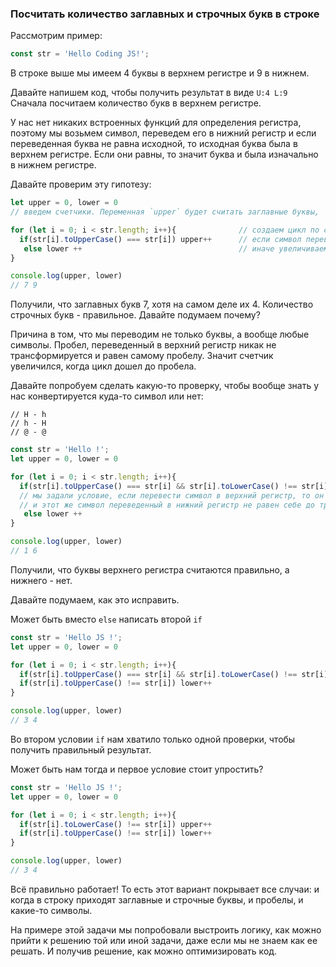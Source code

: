 ### Посчитать количество заглавных и строчных букв в строке

Рассмотрим пример:
```javascript
const str = 'Hello Coding JS!';
```
В строке выше мы имеем 4 буквы в верхнем регистре и 9 в нижнем.

Давайте напишем код, чтобы получить результат в виде
`U:4 L:9`
Сначала посчитаем количество букв в верхнем регистре.

У нас нет никаких встроенных функций для определения регистра, поэтому мы возьмем символ,
переведем его в нижний регистр и если переведенная буква не равна исходной, то исходная буква была в
верхнем регистре. Если они равны, то значит буква и была изначально в нижнем регистре.

Давайте проверим эту гипотезу:
```javascript
let upper = 0, lower = 0 
// введем счетчики. Переменная `upper` будет считать заглавные буквы, `lower` - строчные буквы. Первоначальное значение счетчиков равно нулю.

for (let i = 0; i < str.length; i++){              // создаем цикл по строке
  if(str[i].toUpperCase() === str[i]) upper++      // если символ переведенный в верхний регистр равен самому символу, то это заглавная буква и увеличиваем счетчик
   else lower ++                                   // иначе увеличиваем счетчик строчных букв
}

console.log(upper, lower)
// 7 9
```
Получили, что заглавных букв 7, хотя на самом деле их 4. Количество строчных букв - правильное.
Давайте подумаем почему?

Причина в том, что мы переводим не только буквы, а вообще любые символы. Пробел, переведенный в верхний регистр никак не трансформируется и равен
самому пробелу. Значит счетчик увеличился, когда цикл дошел до пробела.

Давайте попробуем сделать какую-то проверку, чтобы вообще знать у нас конвертируется куда-то символ или нет:
```
// H - h
// h - H
// @ - @
```
```javascript
const str = 'Hello !';
let upper = 0, lower = 0 

for (let i = 0; i < str.length; i++){              
  if(str[i].toUpperCase() === str[i] && str[i].toLowerCase() !== str[i]) upper++   
  // мы задали условие, если перевести символ в верхний регистр, то он равен себе до трансформации
  // и этот же символ переведенный в нижний регистр не равен себе до трансформации (предполагаем, что мы работаем с заглавной буквой)  
   else lower ++                                   
}

console.log(upper, lower)
// 1 6
```
Получили, что буквы верхнего регистра считаются правильно, а нижнего - нет.

Давайте подумаем, как это исправить.

Может быть вместо `else` написать второй `if`
```javascript
const str = 'Hello JS !';
let upper = 0, lower = 0 

for (let i = 0; i < str.length; i++){              
  if(str[i].toUpperCase() === str[i] && str[i].toLowerCase() !== str[i]) upper++   
  if(str[i].toUpperCase() !== str[i]) lower++
}

console.log(upper, lower)
// 3 4
```
Во втором условии `if` нам хватило только одной проверки, чтобы получить правильный результат.

Может быть нам тогда и первое условие стоит упростить?
```javascript
const str = 'Hello JS !';
let upper = 0, lower = 0 

for (let i = 0; i < str.length; i++){              
  if(str[i].toLowerCase() !== str[i]) upper++   
  if(str[i].toUpperCase() !== str[i]) lower++
}

console.log(upper, lower)
// 3 4
```

Всё правильно работает! То есть этот вариант покрывает все случаи: и когда в строку приходят заглавные и строчные буквы,
и пробелы, и какие-то символы.

На примере этой задачи мы попробовали выстроить логику, как можно прийти к решению той или иной задачи, даже если
мы не знаем как ее решать. И получив решение, как можно оптимизировать код.